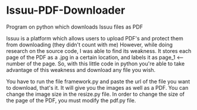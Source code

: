 # Issuu-PDF-Downloader
Program on python which downloads Issuu files as PDF

Issuu is a platform which allows users to upload PDF's and protect them from downloading (they didn't count with me)
However, while doing research on the source code, I was able to find its weakness. It stores each page of the PDF as a .jpg in a certain location, and labels it as page_1 <-- number of the page.
So, with this little code in python you're able to take advantage of this weakness and download any file you wish.

You have to run the file framework.py and paste the url of the file you want to download, that's it.
It will give you the images as well as a PDF.
You can change the image size in the resize.py file.
In order to change the size of the page of the PDF, you must modify the pdf.py file.
